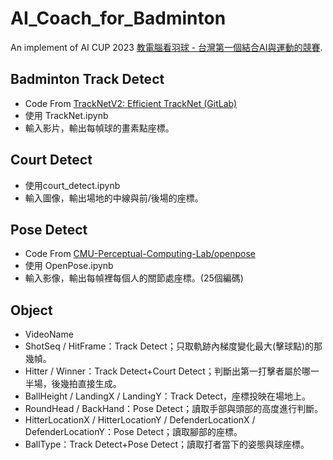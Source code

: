 # AI_Coach_for_Badminton
An implement of AI CUP 2023 [教電腦看羽球 - 台灣第一個結合AI與運動的競賽].

## Badminton Track Detect
- Code From [TrackNetV2: Efficient TrackNet (GitLab)]
- 使用 TrackNet.ipynb
- 輸入影片，輸出每幀球的畫素點座標。

## Court Detect
- 使用court_detect.ipynb
- 輸入圖像，輸出場地的中線與前/後場的座標。

## Pose Detect
- Code From [CMU-Perceptual-Computing-Lab/openpose]
- 使用 OpenPose.ipynb
- 輸入影像，輸出每幀裡每個人的關節處座標。(25個編碼)

## Object
- VideoName
- ShotSeq / HitFrame：Track Detect；只取軌跡內梯度變化最大(擊球點)的那幾幀。
- Hitter / Winner：Track Detect+Court Detect；判斷出第一打擊者屬於哪一半場，後幾拍直接生成。
- BallHeight / LandingX / LandingY：Track Detect，座標投映在場地上。
- RoundHead / BackHand：Pose Detect；讀取手部與頭部的高度進行判斷。
- HitterLocationX / HitterLocationY / DefenderLocationX / DefenderLocationY：Pose Detect；讀取腳部的座標。
- BallType：Track Detect+Pose Detect；讀取打者當下的姿態與球座標。

[教電腦看羽球 - 台灣第一個結合AI與運動的競賽]:https://aidea-web.tw/topic/cbea66cc-a993-4be8-933d-1aa9779001f8
[TrackNetV2: Efficient TrackNet (GitLab)]:https://nol.cs.nctu.edu.tw:234/open-source/TrackNetv2
[CMU-Perceptual-Computing-Lab/openpose]:https://github.com/CMU-Perceptual-Computing-Lab/openpose.git
